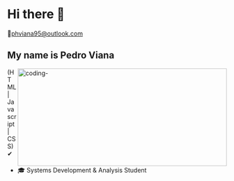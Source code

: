 <h1> Hi there 👋</h1>

📧phviana95@outlook.com

## My name is Pedro Viana
<img src="[https://github.com/pedroviana04/pedroviana04/blob/main/codeimg.jpg](https://github.com/pedroviana04/pedroviana04/blob/main/coding-.png)" alt="coding-" width="480px" height="224px" align="right">

(HTML |  Javascript | CSS) ✔
 
<ul>
 <li>🎓 Systems Development & Analysis Student </li>
</ul>


<!--
**pedroviana04/pedroviana04** is a ✨ _special_ ✨ repository because its `README.md` (this file) appears on your GitHub profile.

Here are some ideas to get you started:

- 🔭 I’m currently working on ...
- 🌱 I’m currently learning ...
- 👯 I’m looking to collaborate on ...
- 🤔 I’m looking for help with ...
- 💬 Ask me about ...
- 📫 How to reach me: ...
- 😄 Pronouns: ...
- ⚡ Fun fact: ...
-->

